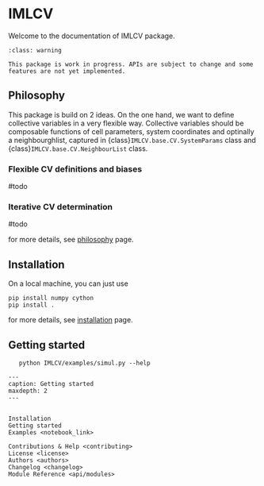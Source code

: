 


# IMLCV


Welcome to the documentation of IMLCV package.

```{admonition} Warning
:class: warning

This package is work in progress. APIs are subject to change and some features are not yet implemented.
```

## Philosophy

This package is build on 2 ideas. On the one hand, we want to define collective variables in a very flexible way. Collective variables should be composable functions of cell parameters, system coordinates and optinally a neighbourghlist, captured in {class}`IMLCV.base.CV.SystemParams` class and {class}`IMLCV.base.CV.NeighbourList` class.



### Flexible CV definitions and biases
#todo

### Iterative CV determination
#todo



for more details, see [philosophy](philosophy) page.

##  Installation


On a local machine, you can just use


```
pip install numpy cython
pip install .
```

for more details, see [installation](Installation) page.

## Getting started


```
   python IMLCV/examples/simul.py --help
```




```{toctree}
---
caption: Getting started
maxdepth: 2
---


Installation
Getting started
Examples <notebook_link>

Contributions & Help <contributing>
License <license>
Authors <authors>
Changelog <changelog>
Module Reference <api/modules>

```
